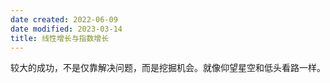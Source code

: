 ```yaml
---
date created: 2022-06-09
date modified: 2023-03-14
title: 线性增长与指数增长
---
```


较大的成功，不是仅靠解决问题，而是挖掘机会。就像仰望星空和低头看路一样。
